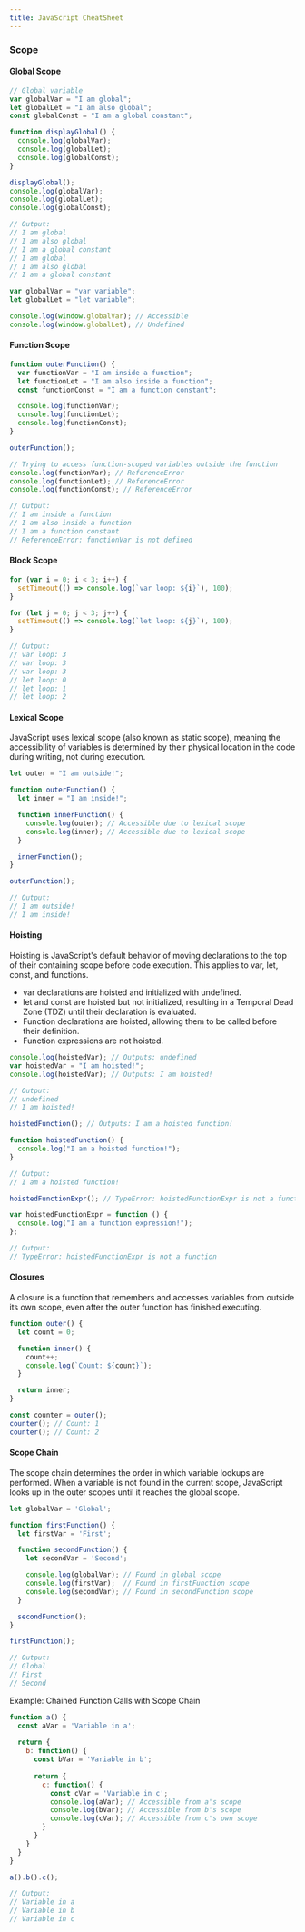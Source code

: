 ```yaml
---
title: JavaScript CheatSheet
---
```


### Scope

#### Global Scope

```js
// Global variable
var globalVar = "I am global";
let globalLet = "I am also global";
const globalConst = "I am a global constant";

function displayGlobal() {
  console.log(globalVar);
  console.log(globalLet);
  console.log(globalConst);
}

displayGlobal();
console.log(globalVar);
console.log(globalLet);
console.log(globalConst);

// Output:
// I am global
// I am also global
// I am a global constant
// I am global
// I am also global
// I am a global constant

var globalVar = "var variable";
let globalLet = "let variable";

console.log(window.globalVar); // Accessible
console.log(window.globalLet); // Undefined
```

#### Function Scope

```js
function outerFunction() {
  var functionVar = "I am inside a function";
  let functionLet = "I am also inside a function";
  const functionConst = "I am a function constant";

  console.log(functionVar);
  console.log(functionLet);
  console.log(functionConst);
}

outerFunction();

// Trying to access function-scoped variables outside the function
console.log(functionVar); // ReferenceError
console.log(functionLet); // ReferenceError
console.log(functionConst); // ReferenceError

// Output:
// I am inside a function
// I am also inside a function
// I am a function constant
// ReferenceError: functionVar is not defined
```

#### Block Scope

```js
for (var i = 0; i < 3; i++) {
  setTimeout(() => console.log(`var loop: ${i}`), 100);
}

for (let j = 0; j < 3; j++) {
  setTimeout(() => console.log(`let loop: ${j}`), 100);
}

// Output:
// var loop: 3
// var loop: 3
// var loop: 3
// let loop: 0
// let loop: 1
// let loop: 2
```

#### Lexical Scope

JavaScript uses lexical scope (also known as static scope), meaning the accessibility of variables is determined by their physical location in the code during writing, not during execution.

```js
let outer = "I am outside!";

function outerFunction() {
  let inner = "I am inside!";

  function innerFunction() {
    console.log(outer); // Accessible due to lexical scope
    console.log(inner); // Accessible due to lexical scope
  }

  innerFunction();
}

outerFunction();

// Output:
// I am outside!
// I am inside!
```

#### Hoisting

Hoisting is JavaScript's default behavior of moving declarations to the top of their containing scope before code execution. This applies to var, let, const, and functions.

- var declarations are hoisted and initialized with undefined.
- let and const are hoisted but not initialized, resulting in a Temporal Dead Zone (TDZ) until their declaration is evaluated.
- Function declarations are hoisted, allowing them to be called before their definition.
- Function expressions are not hoisted.

```js
console.log(hoistedVar); // Outputs: undefined
var hoistedVar = "I am hoisted!";
console.log(hoistedVar); // Outputs: I am hoisted!

// Output:
// undefined
// I am hoisted!
```

```js
hoistedFunction(); // Outputs: I am a hoisted function!

function hoistedFunction() {
  console.log("I am a hoisted function!");
}

// Output:
// I am a hoisted function!
```

```js
hoistedFunctionExpr(); // TypeError: hoistedFunctionExpr is not a function

var hoistedFunctionExpr = function () {
  console.log("I am a function expression!");
};

// Output:
// TypeError: hoistedFunctionExpr is not a function
```

#### Closures

A closure is a function that remembers and accesses variables from outside its own scope, even after the outer function has finished executing.

```js
function outer() {
  let count = 0;

  function inner() {
    count++;
    console.log(`Count: ${count}`);
  }

  return inner;
}

const counter = outer();
counter(); // Count: 1
counter(); // Count: 2
```

#### Scope Chain

The scope chain determines the order in which variable lookups are performed. When a variable is not found in the current scope, JavaScript looks up in the outer scopes until it reaches the global scope.

```js
let globalVar = 'Global';

function firstFunction() {
  let firstVar = 'First';

  function secondFunction() {
    let secondVar = 'Second';

    console.log(globalVar); // Found in global scope
    console.log(firstVar);  // Found in firstFunction scope
    console.log(secondVar); // Found in secondFunction scope
  }

  secondFunction();
}

firstFunction();

// Output:
// Global
// First
// Second
```

Example: Chained Function Calls with Scope Chain

```js
function a() {
  const aVar = 'Variable in a';
  
  return {
    b: function() {
      const bVar = 'Variable in b';
      
      return {
        c: function() {
          const cVar = 'Variable in c';
          console.log(aVar); // Accessible from a's scope
          console.log(bVar); // Accessible from b's scope
          console.log(cVar); // Accessible from c's own scope
        }
      }
    }
  }
}

a().b().c();

// Output:
// Variable in a
// Variable in b
// Variable in c
```

